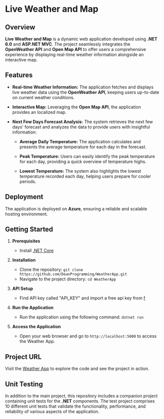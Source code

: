 # Live Weather and Map

## Overview

**Live Weather and Map** is a dynamic web application developed using **.NET 6.0** and **ASP.NET MVC**. The project seamlessly integrates the **OpenWeather API** and **Open Map API** to offer users a comprehensive experience by displaying real-time weather information alongside an interactive map.

## Features

- **Real-time Weather Information:** The application fetches and displays live weather data using the **OpenWeather API**, keeping users up-to-date on current weather conditions.

- **Interactive Map:** Leveraging the **Open Map API**, the application provides an localized map.

- **Next Few Days Forecast Analysis:** The system retrieves the next few days' forecast and analyzes the data to provide users with insightful information:

  - **Average Daily Temperature:** The application calculates and presents the average temperature for each day in the forecast.

  - **Peak Temperature:** Users can easily identify the peak temperature for each day, providing a quick overview of temperature highs.

  - **Lowest Temperature:** The system also highlights the lowest temperature recorded each day, helping users prepare for cooler periods.

## Deployment

The application is deployed on **Azure**, ensuring a reliable and scalable hosting environment.

## Getting Started

1. **Prerequisites**
   - Install [.NET Core](https://dotnet.microsoft.com/download) 

2. **Installation**
   - Clone the repository: `git clone https://github.com/DeanProgramming/WeatherApp.git`
   - Navigate to the project directory: `cd WeatherApp`

3. **API Setup**
   - Find API key called "API_KEY" and import a free api key from [f](https://openweathermap.org/api)

4. **Run the Application**
   - Run the application using the following command: `dotnet run`

5. **Access the Application**
   - Open your web browser and go to `http://localhost:5000` to access the Weather App.

## Project URL
Visit the [Weather App](https://weatherapp-deanholland.azurewebsites.net/) to explore the code and see the project in action.

## Unit Testing

In addition to the main project, this repository includes a companion project containing unit tests for the **.NET** components. The test project comprises 10 different unit tests that validate the functionality, performance, and reliability of various aspects of the application.

